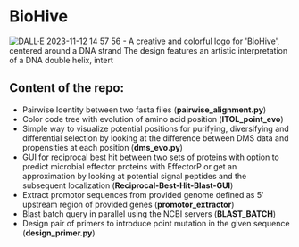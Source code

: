 # BioHive
![DALL·E 2023-11-12 14 57 56 - A creative and colorful logo for 'BioHive', centered around a DNA strand  The design features an artistic interpretation of a DNA double helix, intert](https://github.com/Bienenwolf655/BioHive/assets/59055238/6b64598e-c3d3-4c88-95e8-a478c93f4da8)

Content of the repo:
- 
- Pairwise Identity between two fasta files (__pairwise_alignment.py__)
- Color code tree with evolution of amino acid position (__ITOL_point_evo__)
- Simple way to visualize potential positions for purifying, diversifying and differential selection by looking at the difference between DMS data and propensities at each position (__dms_evo.py__)
- GUI for reciprocal best hit between two sets of proteins with option to predict microbial effector proteins with EffectorP or get an approximation by looking at potential signal peptides and the subsequent localization (__Reciprocal-Best-Hit-Blast-GUI__)
- Extract promotor sequences from provided genome defined as 5' upstream region of provided genes (__promotor_extractor__)
- Blast batch query in parallel using the NCBI servers (__BLAST_BATCH__)
- Design pair of primers to introduce point mutation in the given sequence (__design_primer.py__)
